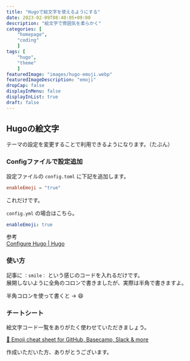 ```yaml
---
title: "Hugoで絵文字を使えるようにする"
date: 2023-02-09T08:40:05+09:00
description: "絵文字で雰囲気を柔らかく"
categories: [
    "homepage",
    "coding"
    ]
tags: [
    "hugo",
    "theme"
    ]
featuredImage: "images/hugo-emoji.webp"
featuredImageDescription: "emoji"
dropCap: false
displayInMenu: false
displayInList: true
draft: false
---
```

## Hugoの絵文字

テーマの設定を変更することで利用できるようになります。（たぶん）

### Configファイルで設定追加

設定ファイルの `config.toml` に下記を追加します。  

```toml
enableEmoji = "true"
```

これだけです。  

`config.yml` の場合はこちら。  

```yml
enableEmoji: true
```

参考  
[Configure Hugo | Hugo](https://gohugo.io/getting-started/configuration/#enableemoji)  


### 使い方

記事に `：smile：` という感じのコードを入れるだけです。  
展開しないように全角のコロンで書きましたが、実際は半角で書きますよ。  

半角コロンを使って書くと → :smile:  

### チートシート

絵文字コード一覧をありがたく使わせていただきましょう。  

[🎁 Emoji cheat sheet for GitHub, Basecamp, Slack & more](https://www.webfx.com/tools/emoji-cheat-sheet/)  

作成いただいた方、ありがとうございます。  

